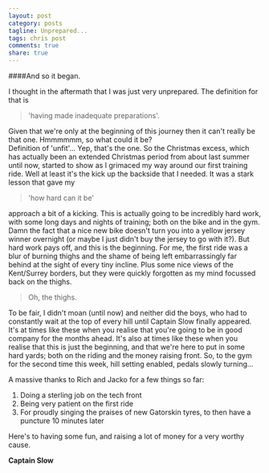 ```yaml
---
layout: post
category: posts
tagline: Unprepared...
tags: chris post
comments: true
share: true
---
```

####And so it began.

I thought in the aftermath that I was just very unprepared. The definition for that is

> 'having made inadequate preparations'.

Given that we're only at the beginning of this journey then it can't really be that one. Hmmmmmm, so what could it be?  
Definition of 'unfit'...
Yep, that's the one. So the Christmas excess, which has actually been an extended Christmas period from about last summer until now, started to show as I grimaced my way around our first training ride. Well at least it's the kick up the backside that I needed. It was a stark lesson that gave my

> 'how hard can it be'

approach a bit of a kicking. This is actually going to be incredibly hard work, with some long days and nights of training; both on the bike and in the gym. Damn the fact that a nice new bike doesn't turn you into a yellow jersey winner overnight (or maybe I just didn't buy the jersey to go with it?). But hard work pays off, and this is the beginning.
For me, the first ride was a blur of burning thighs and the shame of being left embarrassingly far behind at the sight of every tiny incline. Plus some nice views of the Kent/Surrey borders, but they were quickly forgotten as my mind focussed back on the thighs.

> Oh, the thighs.

To be fair, I didn't moan (until now) and neither did the boys, who had to constantly wait at the top of every hill until Captain Slow finally appeared. It's at times like these when you realise that you're going to be in good company for the months ahead.  It's also at times like these when you realise that this is just the beginning, and that we're here to put in some hard yards; both on the riding and the money raising front.  So, to the gym for the second time this week, hill setting enabled, pedals slowly turning...

A massive thanks to Rich and Jacko for a few things so far:

1. Doing a sterling job on the tech front
2.  Being very patient on the first ride
3. For proudly singing the praises of new Gatorskin tyres, to then have a puncture 10 minutes later

Here's to having some fun, and raising a lot of money for a very worthy cause.

**Captain Slow**

 		 	   		  
